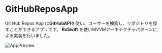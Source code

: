 # GitHubReposApp

Git Hub Repos App は**GitHubAPI**を使い、ユーザーを検索し、リポジトリを探すことができるアプリです。 
**RxSwift** を使いMVVMアーキテクチャパターンによる実装を行いました。

![AppPreview](https://user-images.githubusercontent.com/52379412/108257654-76ff1000-71a2-11eb-8cbe-d3903d79adbb.gif)


